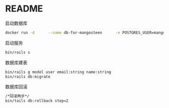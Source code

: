 # README
启动数据库
```bash
docker run -d      --name db-for-mangosteen      -e POSTGRES_USER=mangosteen      -e POSTGRES_PASSWORD=123456      -e POSTGRES_DB=mangosteen_dev      -e PGDATA=/var/lib/postgresql/data/pgdata      -v mangosteen-data:/var/lib/postgresql/data      --network=network1      postgres:14
```
启动服务
```bash
bin/rails s
```
数据库建表
```bash
bin/rails g model user email:string name:string
bin/rails db:migrate
```
数据库回滚
```bash
/*回滚两步*/
bin/tails db:rollback step=2  
```
